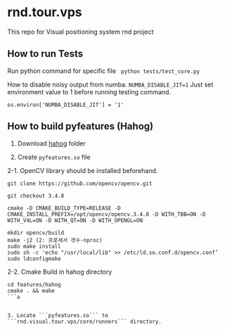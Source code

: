 # rnd.tour.vps
This repo for Visual positioning system rnd project


## How to run Tests
Run python command for specific file
``` python tests/test_core.py```

How to disable noisy output from numba. ``` NUMBA_DISABLE_JIT=1 ``` Just set environment value to 1 before running testing command. 

``` os.environ['NUMBA_DISABLE_JIT'] = '1' ```

## How to build pyfeatures (Hahog)
1. Download [hahog](https://drive.google.com/drive/folders/1PFxCFIOBWzHFDKx-gQO0ipVasy4IgSEQ?usp=share_link) folder 

2. Create ```pyfeatures.so``` file 

  2-1. OpenCV library should be installed beforehand.

```
git clone https://github.com/opencv/opencv.git

git checkout 3.4.8

cmake -D CMAKE_BUILD_TYPE=RELEASE -D CMAKE_INSTALL_PREFIX=/opt/opencv/opencv.3.4.8 -D WITH_TBB=ON -D WITH_V4L=ON -D WITH_QT=ON -D WITH_OPENGL=ON

mkdir opencv/build
make -j2 (2: 프로세서 갯수-nproc)
sudo make install
sudo sh -c 'echo "/usr/local/lib" >> /etc/ld.so.conf.d/opencv.conf’
sudo ldconfigmake
```

  2-2. Cmake Build in hahog directory
```
cd features/hahog
cmake . && make 
```a


3. Locate ```pyfeatures.so``` to ```rnd.visual.tour.vps/core/runners``` directory. 
